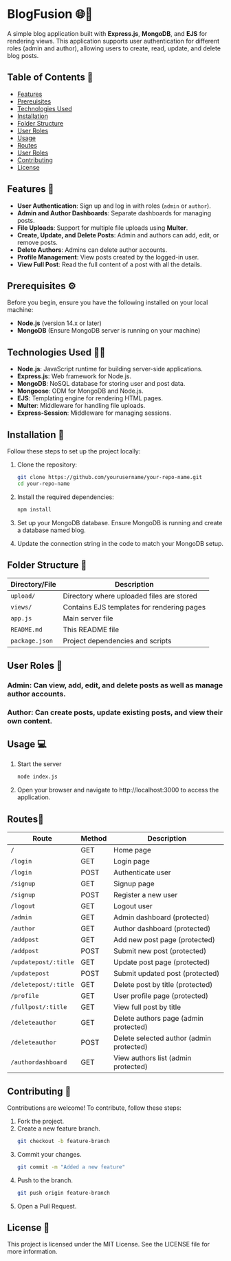 # BlogFusion 🌐🚀

A simple blog application built with **Express.js**, **MongoDB**, and **EJS** for rendering views. This application supports user authentication for different roles (admin and author), allowing users to create, read, update, and delete blog posts.

## Table of Contents 📃

- [Features](#features)
- [Prereuisites](#prerequisites)
- [Technologies Used](#technologies-used)
- [Installation](#installation)
- [Folder Structure](#folder-structure)
- [User Roles](#user-roles)
- [Usage](#usage)
- [Routes](#routes)
- [User Roles](#user-roles)
- [Contributing](#contributing)
- [License](#license)

## Features 🌟
- **User Authentication**: Sign up and log in with roles (`admin` or `author`).
- **Admin and Author Dashboards**: Separate dashboards for managing posts.
- **File Uploads**: Support for multiple file uploads using **Multer**.
- **Create, Update, and Delete Posts**: Admin and authors can add, edit, or remove posts.
- **Delete Authors**: Admins can delete author accounts.
- **Profile Management**: View posts created by the logged-in user.
- **View Full Post**: Read the full content of a post with all the details.

## Prerequisites ⚙️
Before you begin, ensure you have the following installed on your local machine:
- **Node.js** (version 14.x or later)
- **MongoDB** (Ensure MongoDB server is running on your machine)

## Technologies Used 👨‍💻

- **Node.js**: JavaScript runtime for building server-side applications.
- **Express.js**: Web framework for Node.js.
- **MongoDB**: NoSQL database for storing user and post data.
- **Mongoose**: ODM for MongoDB and Node.js.
- **EJS**: Templating engine for rendering HTML pages.
- **Multer**: Middleware for handling file uploads.
- **Express-Session**: Middleware for managing sessions.

## Installation 🔧

Follow these steps to set up the project locally:

1. Clone the repository:

   ```bash
   git clone https://github.com/yourusername/your-repo-name.git
   cd your-repo-name

2. Install the required dependencies:

   ```bash
   npm install
3. Set up your MongoDB database. Ensure MongoDB is running and create a database named blog.
4. Update the connection string in the code to match your MongoDB setup.

## Folder Structure 📂

| Directory/File        | Description                                   |
|-----------------------|-----------------------------------------------|
| `upload/`             | Directory where uploaded files are stored    |
| `views/`              | Contains EJS templates for rendering pages    |
| `app.js`              | Main server file                             |
| `README.md`           | This README file                             |
| `package.json`        | Project dependencies and scripts             |


## User Roles 🔑

 ### Admin: Can view, add, edit, and delete posts as well as manage author accounts.
 ### Author: Can create posts, update existing posts, and view their own content.

## Usage 💻
1. Start the server

    ```bash
    node index.js

2. Open your browser and navigate to http://localhost:3000 to access the application.


## Routes📡


| Route                | Method | Description                                |
|----------------------|--------|--------------------------------------------|
| `/`                  | GET    | Home page                                  |
| `/login`             | GET    | Login page                                 |
| `/login`             | POST   | Authenticate user                          |
| `/signup`            | GET    | Signup page                                |
| `/signup`            | POST   | Register a new user                        |
| `/logout`            | GET    | Logout user                                |
| `/admin`             | GET    | Admin dashboard (protected)                |
| `/author`            | GET    | Author dashboard (protected)               |
| `/addpost`           | GET    | Add new post page (protected)              |
| `/addpost`           | POST   | Submit new post (protected)                |
| `/updatepost/:title` | GET    | Update post page (protected)               |
| `/updatepost`        | POST   | Submit updated post (protected)            |
| `/deletepost/:title` | GET    | Delete post by title (protected)           |
| `/profile`           | GET    | User profile page (protected)              |
| `/fullpost/:title`   | GET    | View full post by title                    |
| `/deleteauthor`      | GET    | Delete authors page (admin protected)      |
| `/deleteauthor`      | POST   | Delete selected author (admin protected)   |
| `/authordashboard`   | GET    | View authors list (admin protected)        |

## Contributing 🤝
Contributions are welcome! To contribute, follow these steps:

1. Fork the project.
2. Create a new feature branch.
   ```bash
   git checkout -b feature-branch

4. Commit your changes.
   ```bash
   git commit -m "Added a new feature"

6. Push to the branch.
   ```bash
   git push origin feature-branch

8. Open a Pull Request.

## License 📄
This project is licensed under the MIT License. See the LICENSE file for more information.
